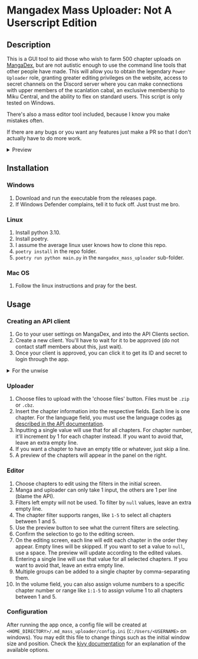 # Mangadex Mass Uploader: Not A Userscript Edition

## Description
This is a GUI tool to aid those who wish to farm 500 chapter uploads on [MangaDex](https://mangadex.org), but are not
autistic enough to use the command line tools that other people have made. This will allow you to obtain the legendary
`Power Uploader` role, granting greater editing privileges on the website, access to secret channels on the Discord
server where you can make connections with upper members of the scanlation cabal, an exclusive membership to Miku
Central, and the ability to flex on standard users. This script is only tested on Windows.

There's also a mass editor tool included, because I know you make mistakes often.

If there are any bugs or you want any features just make a PR so that I don't actually have to do more work.

<details>
  <summary>Preview</summary>

  ![a screenshot of the mangadex-mass-uploader](./assets/mass_uploader_screenshot.png)
</details>

## Installation
### Windows
1. Download and run the executable from the releases page.
2. If Windows Defender complains, tell it to fuck off. Just trust me bro.
### Linux
1. Install python 3.10.
2. Install poetry.
3. I assume the average linux user knows how to clone this repo.
4. `poetry install` in the repo folder.
5. `poetry run python main.py` in the `mangadex_mass_uploader` sub-folder.
###  Mac OS
1. Follow the linux instructions and pray for the best.

## Usage
### Creating an API client
1. Go to your user settings on MangaDex, and into the API Clients section.
2. Create a new client. You'll have to wait for it to be approved (do not contact staff members about this, just wait).
3. Once your client is approved, you can click it to get its ID and secret to login through the app.

<details>
  <summary>For the unwise</summary>

  ![a screenshot of the mangadex-mass-uploader](./assets/usage_1.png)
  ![a screenshot of the mangadex-mass-uploader](./assets/usage_2.png)
</details>

### Uploader
1. Choose files to upload with the 'choose files' button. Files must be `.zip` or `.cbz`.
2. Insert the chapter information into the respective fields. Each line is one chapter. For the language field, you must
use the language codes [as described in the API documentation](https://api.mangadex.org/docs/3-enumerations/#language-codes--localization).
3. Inputting a single value will use that for all chapters. For chapter number, it'll increment by 1 for each chapter
instead. If you want to avoid that, leave an extra empty line.
4. If you want a chapter to have an empty title or whatever, just skip a line.
5. A preview of the chapters will appear in the panel on the right.

### Editor
1. Choose chapters to edit using the filters in the initial screen.
2. Manga and uploader can only take 1 input, the others are 1 per line (blame the API).
3. Filters left empty will not be used. To filter by `null` values, leave an extra empty line.
4. The chapter filter supports ranges, like `1-5` to select all chapters between 1 and 5.
5. Use the preview button to see what the current filters are selecting.
6. Confirm the selection to go to the editing screen.
7. On the editing screen, each line will edit each chapter in the order they appear. Empty lines will be skipped. If you
want to set a value to `null`, use a space. The preview will update according to the edited values.
8. Entering a single line will use that value for all selected chapters. If you want to avoid that, leave an extra empty
line.
9. Multiple groups can be added to a single chapter by comma-separating them.
10. In the volume field, you can also assign volume numbers to a specific chapter number or range like `1:1-5` to assign
volume 1 to all chapters between 1 and 5.

### Configuration
After running the app once, a config file will be created at `<HOME_DIRECTORY>/.md_mass_uploader/config.ini`
(`C:/Users/<USERNAME>` on windows). You may edit this file to change things such as the initial window size and
position. Check the
[kivy documentation](https://kivy.org/doc/stable/api-kivy.config.html#available-configuration-tokens) for an explanation
of the available options.
